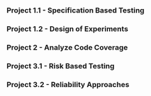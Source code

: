 ### Project 1.1 -  Specification Based Testing
### Project 1.2 - Design of Experiments
### Project 2 - Analyze Code Coverage
### Project 3.1 - Risk Based Testing
### Project 3.2 - Reliability Approaches